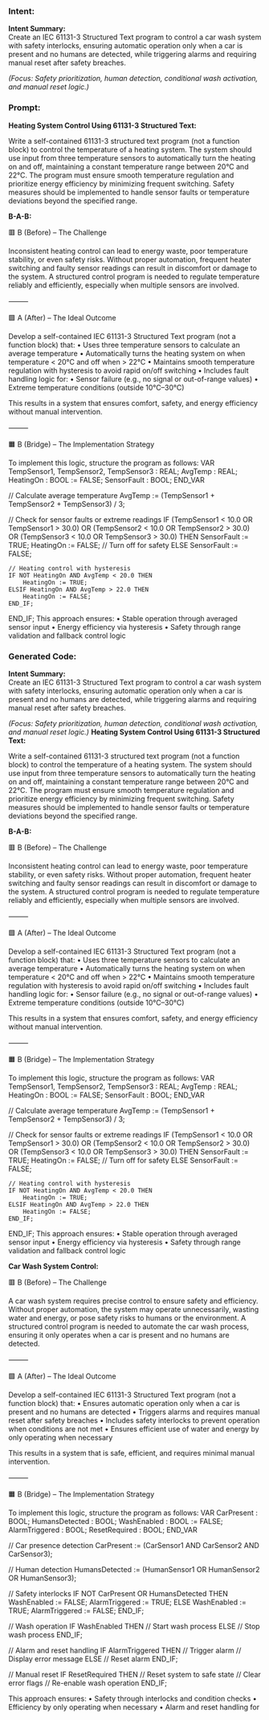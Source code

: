 ### Intent:
**Intent Summary:**  
Create an IEC 61131-3 Structured Text program to control a car wash system with safety interlocks, ensuring automatic operation only when a car is present and no humans are detected, while triggering alarms and requiring manual reset after safety breaches.  

*(Focus: Safety prioritization, human detection, conditional wash activation, and manual reset logic.)*

### Prompt:
**Heating System Control Using 61131-3 Structured Text:**

Write a self-contained 61131-3 structured text program (not a function block) to control the temperature of a heating system. The system should use input from three temperature sensors to automatically turn the heating on and off, maintaining a constant temperature range between 20°C and 22°C. The program must ensure smooth temperature regulation and prioritize energy efficiency by minimizing frequent switching. Safety measures should be implemented to handle sensor faults or temperature deviations beyond the specified range.

**B-A-B:**

🟥 B (Before) – The Challenge

Inconsistent heating control can lead to energy waste, poor temperature stability, or even safety risks. Without proper automation, frequent heater switching and faulty sensor readings can result in discomfort or damage to the system. A structured control program is needed to regulate temperature reliably and efficiently, especially when multiple sensors are involved.

⸻

🟩 A (After) – The Ideal Outcome

Develop a self-contained IEC 61131-3 Structured Text program (not a function block) that:
	•	Uses three temperature sensors to calculate an average temperature
	•	Automatically turns the heating system on when temperature < 20°C and off when > 22°C
	•	Maintains smooth temperature regulation with hysteresis to avoid rapid on/off switching
	•	Includes fault handling logic for:
	•	Sensor failure (e.g., no signal or out-of-range values)
	•	Extreme temperature conditions (outside 10°C–30°C)

This results in a system that ensures comfort, safety, and energy efficiency without manual intervention.

⸻

🟧 B (Bridge) – The Implementation Strategy

To implement this logic, structure the program as follows:
VAR
    TempSensor1, TempSensor2, TempSensor3 : REAL;
    AvgTemp : REAL;
    HeatingOn : BOOL := FALSE;
    SensorFault : BOOL;
END_VAR

// Calculate average temperature
AvgTemp := (TempSensor1 + TempSensor2 + TempSensor3) / 3;

// Check for sensor faults or extreme readings
IF (TempSensor1 < 10.0 OR TempSensor1 > 30.0) OR
   (TempSensor2 < 10.0 OR TempSensor2 > 30.0) OR
   (TempSensor3 < 10.0 OR TempSensor3 > 30.0) THEN
    SensorFault := TRUE;
    HeatingOn := FALSE; // Turn off for safety
ELSE
    SensorFault := FALSE;

    // Heating control with hysteresis
    IF NOT HeatingOn AND AvgTemp < 20.0 THEN
        HeatingOn := TRUE;
    ELSIF HeatingOn AND AvgTemp > 22.0 THEN
        HeatingOn := FALSE;
    END_IF;
END_IF;
This approach ensures:
	•	Stable operation through averaged sensor input
	•	Energy efficiency via hysteresis
	•	Safety through range validation and fallback control logic

### Generated Code:
**Intent Summary:**  
Create an IEC 61131-3 Structured Text program to control a car wash system with safety interlocks, ensuring automatic operation only when a car is present and no humans are detected, while triggering alarms and requiring manual reset after safety breaches.  

*(Focus: Safety prioritization, human detection, conditional wash activation, and manual reset logic.)*
**Heating System Control Using 61131-3 Structured Text:**

Write a self-contained 61131-3 structured text program (not a function block) to control the temperature of a heating system. The system should use input from three temperature sensors to automatically turn the heating on and off, maintaining a constant temperature range between 20°C and 22°C. The program must ensure smooth temperature regulation and prioritize energy efficiency by minimizing frequent switching. Safety measures should be implemented to handle sensor faults or temperature deviations beyond the specified range.

**B-A-B:**

🟥 B (Before) – The Challenge

Inconsistent heating control can lead to energy waste, poor temperature stability, or even safety risks. Without proper automation, frequent heater switching and faulty sensor readings can result in discomfort or damage to the system. A structured control program is needed to regulate temperature reliably and efficiently, especially when multiple sensors are involved.

⸻

🟩 A (After) – The Ideal Outcome

Develop a self-contained IEC 61131-3 Structured Text program (not a function block) that:
	•	Uses three temperature sensors to calculate an average temperature
	•	Automatically turns the heating system on when temperature < 20°C and off when > 22°C
	•	Maintains smooth temperature regulation with hysteresis to avoid rapid on/off switching
	•	Includes fault handling logic for:
	•	Sensor failure (e.g., no signal or out-of-range values)
	•	Extreme temperature conditions (outside 10°C–30°C)

This results in a system that ensures comfort, safety, and energy efficiency without manual intervention.

⸻

🟧 B (Bridge) – The Implementation Strategy

To implement this logic, structure the program as follows:
VAR
    TempSensor1, TempSensor2, TempSensor3 : REAL;
    AvgTemp : REAL;
    HeatingOn : BOOL := FALSE;
    SensorFault : BOOL;
END_VAR

// Calculate average temperature
AvgTemp := (TempSensor1 + TempSensor2 + TempSensor3) / 3;

// Check for sensor faults or extreme readings
IF (TempSensor1 < 10.0 OR TempSensor1 > 30.0) OR
   (TempSensor2 < 10.0 OR TempSensor2 > 30.0) OR
   (TempSensor3 < 10.0 OR TempSensor3 > 30.0) THEN
    SensorFault := TRUE;
    HeatingOn := FALSE; // Turn off for safety
ELSE
    SensorFault := FALSE;

    // Heating control with hysteresis
    IF NOT HeatingOn AND AvgTemp < 20.0 THEN
        HeatingOn := TRUE;
    ELSIF HeatingOn AND AvgTemp > 22.0 THEN
        HeatingOn := FALSE;
    END_IF;
END_IF;
This approach ensures:
	•	Stable operation through averaged sensor input
	•	Energy efficiency via hysteresis
	•	Safety through range validation and fallback control logic

**Car Wash System Control:**

🟥 B (Before) – The Challenge

A car wash system requires precise control to ensure safety and efficiency. Without proper automation, the system may operate unnecessarily, wasting water and energy, or pose safety risks to humans or the environment. A structured control program is needed to automate the car wash process, ensuring it only operates when a car is present and no humans are detected.

⸻

🟩 A (After) – The Ideal Outcome

Develop a self-contained IEC 61131-3 Structured Text program (not a function block) that:
	•	Ensures automatic operation only when a car is present and no humans are detected
	•	Triggers alarms and requires manual reset after safety breaches
	•	Includes safety interlocks to prevent operation when conditions are not met
	•	Ensures efficient use of water and energy by only operating when necessary

This results in a system that is safe, efficient, and requires minimal manual intervention.

⸻

🟧 B (Bridge) – The Implementation Strategy

To implement this logic, structure the program as follows:
VAR
    CarPresent : BOOL;
    HumansDetected : BOOL;
    WashEnabled : BOOL := FALSE;
    AlarmTriggered : BOOL;
    ResetRequired : BOOL;
END_VAR

// Car presence detection
CarPresent := (CarSensor1 AND CarSensor2 AND CarSensor3);

// Human detection
HumansDetected := (HumanSensor1 OR HumanSensor2 OR HumanSensor3);

// Safety interlocks
IF NOT CarPresent OR HumansDetected THEN
    WashEnabled := FALSE;
    AlarmTriggered := TRUE;
ELSE
    WashEnabled := TRUE;
    AlarmTriggered := FALSE;
END_IF;

// Wash operation
IF WashEnabled THEN
    // Start wash process
ELSE
    // Stop wash process
END_IF;

// Alarm and reset handling
IF AlarmTriggered THEN
    // Trigger alarm
    // Display error message
ELSE
    // Reset alarm
END_IF;

// Manual reset
IF ResetRequired THEN
    // Reset system to safe state
    // Clear error flags
    // Re-enable wash operation
END_IF;

This approach ensures:
	•	Safety through interlocks and condition checks
	•	Efficiency by only operating when necessary
	•	Alarm and reset handling for
